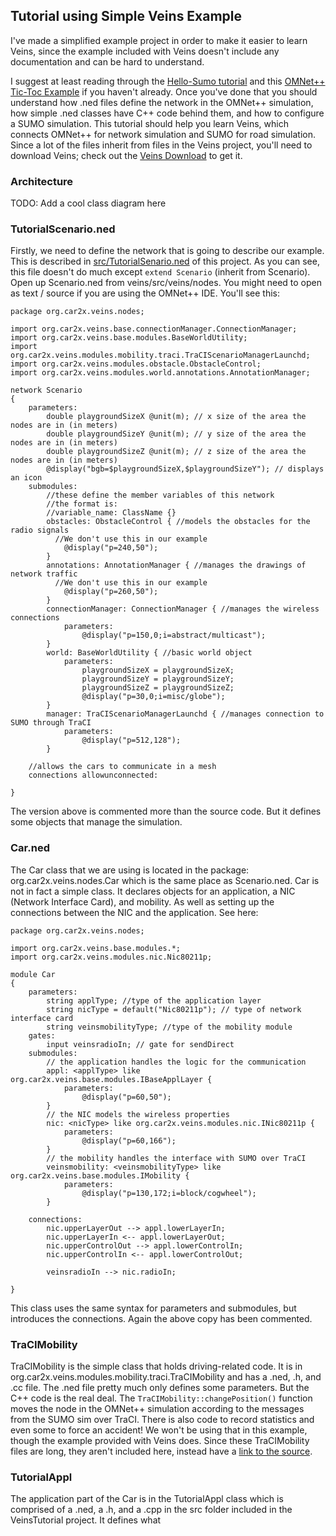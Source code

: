 ## Tutorial using Simple Veins Example

I've made a simplified example project in order to make it easier to learn Veins, since the example included with Veins doesn't include any documentation and can be hard to understand.

I suggest at least reading through the [Hello-Sumo tutorial](https://github.com/burtonwilliamt/carlogicapi/blob/master/tutorials/Hello-Sumo/tutorial.md) and this [OMNet++ Tic-Toc Example](https://omnetpp.org/doc/omnetpp/tictoc-tutorial/) if you haven't already. Once you've done that you should understand how .ned files define the network in the OMNet++ simulation, how simple .ned classes have C++ code behind them, and how to configure a SUMO simulation. This tutorial should help you learn Veins, which connects OMNet++ for network simulation and SUMO for road simulation. Since a lot of the files inherit from files in the Veins project, you'll need to download Veins; check out the [Veins Download](http://veins.car2x.org/download/) to get it.

### Architecture

TODO: Add a cool class diagram here

### TutorialScenario.ned

Firstly, we need to define the network that is going to describe our example. This is described in [src/TutorialSenario.ned](https://github.com/burtonwilliamt/carlogicapi/blob/master/tutorials/VeinsTutorial/src/TutorialScenario.ned) of this project.
As you can see, this file doesn't do much except `extend Scenario` (inherit from Scenario). Open up Scenario.ned from veins/src/veins/nodes. You might need to open as text / source if you are using the OMNet++ IDE. You'll see this:
```
package org.car2x.veins.nodes;

import org.car2x.veins.base.connectionManager.ConnectionManager;
import org.car2x.veins.base.modules.BaseWorldUtility;
import org.car2x.veins.modules.mobility.traci.TraCIScenarioManagerLaunchd;
import org.car2x.veins.modules.obstacle.ObstacleControl;
import org.car2x.veins.modules.world.annotations.AnnotationManager;

network Scenario
{
    parameters:
        double playgroundSizeX @unit(m); // x size of the area the nodes are in (in meters)
        double playgroundSizeY @unit(m); // y size of the area the nodes are in (in meters)
        double playgroundSizeZ @unit(m); // z size of the area the nodes are in (in meters)
        @display("bgb=$playgroundSizeX,$playgroundSizeY"); // displays an icon
    submodules:
        //these define the member variables of this network
        //the format is:
        //variable_name: ClassName {}
        obstacles: ObstacleControl { //models the obstacles for the radio signals
          //We don't use this in our example
            @display("p=240,50");
        }
        annotations: AnnotationManager { //manages the drawings of network traffic
          //We don't use this in our example
            @display("p=260,50");
        }
        connectionManager: ConnectionManager { //manages the wireless connections
            parameters:
                @display("p=150,0;i=abstract/multicast");
        }
        world: BaseWorldUtility { //basic world object
            parameters:
                playgroundSizeX = playgroundSizeX;
                playgroundSizeY = playgroundSizeY;
                playgroundSizeZ = playgroundSizeZ;
                @display("p=30,0;i=misc/globe");
        }
        manager: TraCIScenarioManagerLaunchd { //manages connection to SUMO through TraCI
            parameters:
                @display("p=512,128");
        }

    //allows the cars to communicate in a mesh
    connections allowunconnected:

}
```
The version above is commented more than the source code. But it defines some objects that manage the simulation.

### Car.ned

The Car class that we are using is located in the package: org.car2x.veins.nodes.Car which is the same place as Scenario.ned. Car is not in fact a simple class. It declares objects for an application, a NIC (Network Interface Card), and mobility. As well as setting up the connections between the NIC and the application. See here:
```
package org.car2x.veins.nodes;

import org.car2x.veins.base.modules.*;
import org.car2x.veins.modules.nic.Nic80211p;

module Car
{
    parameters:
        string applType; //type of the application layer
        string nicType = default("Nic80211p"); // type of network interface card
        string veinsmobilityType; //type of the mobility module
    gates:
        input veinsradioIn; // gate for sendDirect
    submodules:
        // the application handles the logic for the communication
        appl: <applType> like org.car2x.veins.base.modules.IBaseApplLayer {
            parameters:
                @display("p=60,50");
        }
        // the NIC models the wireless properties
        nic: <nicType> like org.car2x.veins.modules.nic.INic80211p {
            parameters:
                @display("p=60,166");
        }
        // the mobility handles the interface with SUMO over TraCI
        veinsmobility: <veinsmobilityType> like org.car2x.veins.base.modules.IMobility {
            parameters:
                @display("p=130,172;i=block/cogwheel");
        }

    connections:
        nic.upperLayerOut --> appl.lowerLayerIn;
        nic.upperLayerIn <-- appl.lowerLayerOut;
        nic.upperControlOut --> appl.lowerControlIn;
        nic.upperControlIn <-- appl.lowerControlOut;

        veinsradioIn --> nic.radioIn;

}
```
This class uses the same syntax for parameters and submodules, but introduces the connections. Again the above copy has been commented.

### TraCIMobility

TraCIMobility is the simple class that holds driving-related code. It is in org.car2x.veins.modules.mobility.traci.TraCIMobility and has a .ned, .h, and .cc file. The .ned file pretty much only defines some parameters. But the C++ code is the real deal. The `TraCIMobility::changePosition()` function moves the node in the OMNet++ simulation according to the messages from the SUMO sim over TraCI. There is also code to record statistics and even some to force an accident! We won't be using that in this example, though the example provided with Veins does. Since these TraCIMobility files are long, they aren't included here, instead have a [link to the source](https://github.com/sommer/veins/blob/master/src/veins/modules/mobility/traci/TraCIMobility.cc).

### TutorialAppl

The application part of the Car is in the TutorialAppl class which is comprised of a .ned, a .h, and a .cpp in the src folder included in the VeinsTutorial project. It defines what 
